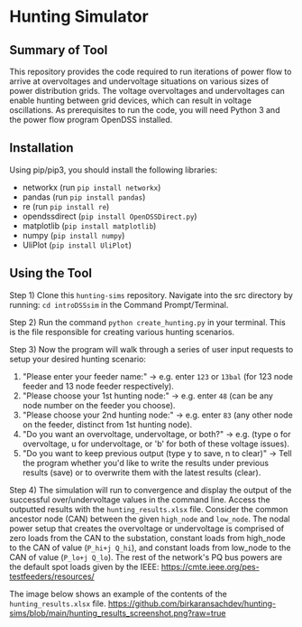 # Hunting Simulator
## Summary of Tool
This repository provides the code required to run iterations of power flow to arrive at overvoltages and undervoltage situations on various sizes of power distribution grids. The voltage overvoltages and undervoltages can enable hunting between grid devices, which can result in voltage oscillations. As prerequisites to run the code, you will need Python 3 and the power flow program OpenDSS installed.

## Installation
Using pip/pip3, you should install the following libraries:
- networkx (run `pip install networkx`)
- pandas (run `pip install pandas`)
- re (run `pip install re`)
- opendssdirect (`pip install OpenDSSDirect.py`)
- matplotlib (`pip install matplotlib`)
- numpy (`pip install numpy`)
- UliPlot (`pip install UliPlot`)

## Using the Tool

Step 1)  Clone this `hunting-sims` repository. Navigate into the src directory by running: `cd introDSSsim` in the Command Prompt/Terminal.

Step 2) Run the command `python create_hunting.py` in your terminal.
This is the file responsible for creating various hunting scenarios.

Step 3) Now the program will walk through a series of user input requests to setup your desired hunting scenario: 
1. "Please enter your feeder name:" -> e.g. enter `123` or `13bal` (for 123 node feeder and 13 node feeder respectively).
2. "Please choose your 1st hunting node:" -> e.g. enter `48` (can be any node number on the feeder you choose).
3. "Please choose your 2nd hunting node:" -> e.g. enter `83` (any other node on the feeder, distinct from 1st hunting node).
4. "Do you want an overvoltage, undervoltage, or both?" -> e.g. (type o for overvoltage, u for undervoltage, or 'b' for both of these voltage issues).
5. "Do you want to keep previous output (type y to save, n to clear)" -> Tell the program whether you'd like to write the results under previous results (save) or to overwrite them with the latest results (clear).

Step 4) The simulation will run to convergence and display the output of the successful over/undervoltage values in the command line. 
Access the outputted results with the `hunting_results.xlsx` file. Consider the common ancestor node (CAN) between the given `high_node` and `low_node`. The nodal power setup that creates the overvoltage or undervoltage is comprised of zero loads from the CAN to the substation, constant loads from high_node to the CAN of value (`P_hi+j Q_hi`), and constant loads from low_node to the CAN of value (`P_lo+j Q_lo`). The rest of the network's PQ bus powers are the default spot loads given by the IEEE: https://cmte.ieee.org/pes-testfeeders/resources/

The image below shows an example of the contents of the `hunting_results.xlsx` file.
https://github.com/birkaransachdev/hunting-sims/blob/main/hunting_results_screenshot.png?raw=true